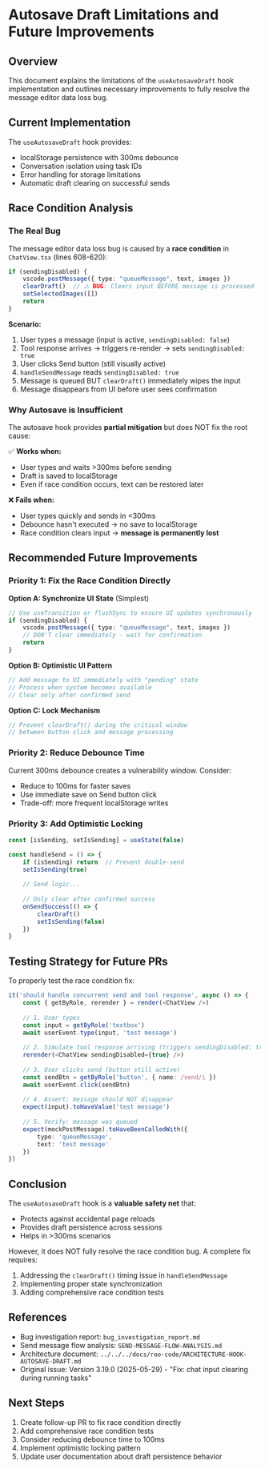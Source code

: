# Autosave Draft Limitations and Future Improvements

## Overview

This document explains the limitations of the `useAutosaveDraft` hook implementation and outlines necessary improvements to fully resolve the message editor data loss bug.

## Current Implementation

The `useAutosaveDraft` hook provides:
- localStorage persistence with 300ms debounce
- Conversation isolation using task IDs
- Error handling for storage limitations
- Automatic draft clearing on successful sends

## Race Condition Analysis

### The Real Bug

The message editor data loss bug is caused by a **race condition** in `ChatView.tsx` (lines 608-620):

```typescript
if (sendingDisabled) {
    vscode.postMessage({ type: "queueMessage", text, images })
    clearDraft()  // ⚠️ BUG: Clears input BEFORE message is processed
    setSelectedImages([])
    return
}
```

**Scenario:**
1. User types a message (input is active, `sendingDisabled: false`)
2. Tool response arrives → triggers re-render → sets `sendingDisabled: true`
3. User clicks Send button (still visually active)
4. `handleSendMessage` reads `sendingDisabled: true`
5. Message is queued BUT `clearDraft()` immediately wipes the input
6. Message disappears from UI before user sees confirmation

### Why Autosave is Insufficient

The autosave hook provides **partial mitigation** but does NOT fix the root cause:

✅ **Works when:**
- User types and waits >300ms before sending
- Draft is saved to localStorage
- Even if race condition occurs, text can be restored later

❌ **Fails when:**
- User types quickly and sends in <300ms
- Debounce hasn't executed → no save to localStorage
- Race condition clears input → **message is permanently lost**

## Recommended Future Improvements

### Priority 1: Fix the Race Condition Directly

**Option A: Synchronize UI State** (Simplest)
```typescript
// Use useTransition or flushSync to ensure UI updates synchronously
if (sendingDisabled) {
    vscode.postMessage({ type: "queueMessage", text, images })
    // DON'T clear immediately - wait for confirmation
    return
}
```

**Option B: Optimistic UI Pattern**
```typescript
// Add message to UI immediately with "pending" state
// Process when system becomes available
// Clear only after confirmed send
```

**Option C: Lock Mechanism**
```typescript
// Prevent clearDraft() during the critical window
// between button click and message processing
```

### Priority 2: Reduce Debounce Time

Current 300ms debounce creates a vulnerability window. Consider:
- Reduce to 100ms for faster saves
- Use immediate save on Send button click
- Trade-off: more frequent localStorage writes

### Priority 3: Add Optimistic Locking

```typescript
const [isSending, setIsSending] = useState(false)

const handleSend = () => {
    if (isSending) return  // Prevent double-send
    setIsSending(true)
    
    // Send logic...
    
    // Only clear after confirmed success
    onSendSuccess(() => {
        clearDraft()
        setIsSending(false)
    })
}
```

## Testing Strategy for Future PRs

To properly test the race condition fix:

```typescript
it('should handle concurrent send and tool response', async () => {
    const { getByRole, rerender } = render(<ChatView />)
    
    // 1. User types
    const input = getByRole('textbox')
    await userEvent.type(input, 'test message')
    
    // 2. Simulate tool response arriving (triggers sendingDisabled: true)
    rerender(<ChatView sendingDisabled={true} />)
    
    // 3. User clicks send (button still active)
    const sendBtn = getByRole('button', { name: /send/i })
    await userEvent.click(sendBtn)
    
    // 4. Assert: message should NOT disappear
    expect(input).toHaveValue('test message')
    
    // 5. Verify: message was queued
    expect(mockPostMessage).toHaveBeenCalledWith({
        type: 'queueMessage',
        text: 'test message'
    })
})
```

## Conclusion

The `useAutosaveDraft` hook is a **valuable safety net** that:
- Protects against accidental page reloads
- Provides draft persistence across sessions
- Helps in >300ms scenarios

However, it does NOT fully resolve the race condition bug. A complete fix requires:
1. Addressing the `clearDraft()` timing issue in `handleSendMessage`
2. Implementing proper state synchronization
3. Adding comprehensive race condition tests

## References

- Bug investigation report: `bug_investigation_report.md`
- Send message flow analysis: `SEND-MESSAGE-FLOW-ANALYSIS.md`
- Architecture document: `../../../docs/roo-code/ARCHITECTURE-HOOK-AUTOSAVE-DRAFT.md`
- Original issue: Version 3.19.0 (2025-05-29) - "Fix: chat input clearing during running tasks"

## Next Steps

1. Create follow-up PR to fix race condition directly
2. Add comprehensive race condition tests
3. Consider reducing debounce time to 100ms
4. Implement optimistic locking pattern
5. Update user documentation about draft persistence behavior